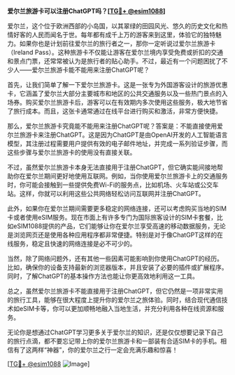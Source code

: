 **爱尔兰旅游卡可以注册ChatGPT吗？[[TG💪+ @esim1088](https://t.me/s/esim1088)]**

爱尔兰，这个位于欧洲西部的小岛国，以其翠绿的田园风光、悠久的历史文化和热情好客的人民而闻名于世。每年都有成千上万的游客来到这里，体验它的独特魅力。如果你也是计划前往爱尔兰的旅行者之一，那你一定听说过爱尔兰旅游卡（Ireland Pass）。这种旅游卡不仅能让游客在爱尔兰境内享受免费或折扣的交通和景点门票，还常常被认为是旅行者的贴心助手。不过，最近有一个问题困扰了不少人——爱尔兰旅游卡能不能用来注册ChatGPT呢？

首先，让我们简单了解一下爱尔兰旅游卡。这是一张专为外国游客设计的旅游优惠卡，它涵盖了爱尔兰大部分主要城市和地区的公共交通服务以及一些热门景点的入场券。购买爱尔兰旅游卡后，游客可以在有效期内多次使用这些服务，极大地节省了旅行成本。而且，这张卡通常通过在线平台进行购买和激活，非常方便快捷。

那么，爱尔兰旅游卡究竟能不能用来注册ChatGPT呢？答案是：不能直接使用爱尔兰旅游卡来注册ChatGPT。这是因为ChatGPT是由OpenAI开发的人工智能语言模型，其注册过程需要用户提供有效的电子邮件地址，并完成一系列验证步骤，而这些步骤与爱尔兰旅游卡的使用没有直接关联。

不过，虽然爱尔兰旅游卡本身无法直接用于注册ChatGPT，但它确实能间接地帮助你在爱尔兰期间更好地使用互联网。例如，当你使用爱尔兰旅游卡上的交通服务时，你可能会接触到一些提供免费Wi-Fi的服务点，比如机场、火车站或公交车站。这样，你就可以利用这些公共网络轻松访问互联网并注册ChatGPT。

此外，如果你在爱尔兰期间需要更多稳定的网络连接，还可以考虑购买当地的SIM卡或者使用eSIM服务。现在市面上有许多专门为国际旅客设计的SIM卡套餐，比如eSIM1088提供的产品，它们能够让你在爱尔兰享受高速的移动数据服务，无论是浏览网页还是使用各种应用程序都非常便捷。特别是对于像ChatGPT这样的在线服务，稳定且快速的网络连接是必不可少的。

当然，除了网络问题外，还有其他一些因素可能影响到你使用ChatGPT的经历。比如，确保你的设备支持最新的浏览器版本，并且安装了必要的插件或扩展程序。同时，了解ChatGPT的基本操作方法也能让你更高效地利用这一工具。

总之，虽然爱尔兰旅游卡不能直接用于注册ChatGPT，但它仍然是一项非常实用的旅行工具，能够在很大程度上提升你的爱尔兰之旅体验。同时，结合现代通信技术如eSIM卡等，你可以更加顺畅地融入当地生活，并充分利用各种在线资源和服务。

无论你是想通过ChatGPT学习更多关于爱尔兰的知识，还是仅仅想要记录下自己的旅行点滴，都不要忘记带上你的爱尔兰旅游卡和一部装有合适SIM卡的手机。相信有了这两样“神器”，你的爱尔兰之行一定会充满乐趣和惊喜！

[[TG💪+ @esim1088](https://t.me/s/esim1088) ![Image](https://i.postimg.cc/4NQfJmqS/Snipaste-2025-05-13-00-14-12.png)]